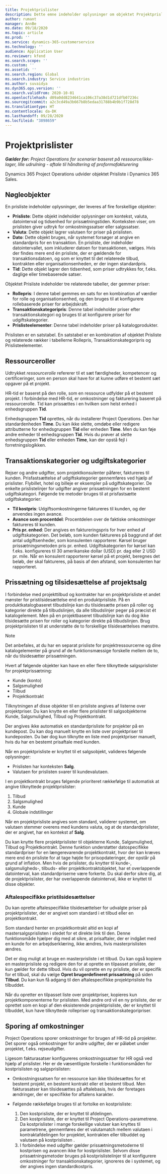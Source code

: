 ```yaml
---
title: Projektprislister
description: Dette emne indeholder oplysninger om objektet Projektprislister.
author: rumant
manager: AnnBe
ms.date: 09/18/2020
ms.topic: article
ms.prod: ''
ms.service: dynamics-365-customerservice
ms.technology: ''
audience: Application User
ms.reviewer: kfend
ms.search.scope: ''
ms.custom: ''
ms.assetid: ''
ms.search.region: Global
ms.search.industry: Service industries
ms.author: suvaidya
ms.dyn365.ops.version: ''
ms.search.validFrom: 2020-10-01
ms.openlocfilehash: d09a0dd8234641ca106c37a38d1d721dfb07236c
ms.sourcegitcommit: a2c3cd49a3b667b8b5edaa31788b4b9b1f728d78
ms.translationtype: HT
ms.contentlocale: da-DK
ms.lasthandoff: 09/28/2020
ms.locfileid: "3898659"
---
```

# <a name="project-price-lists"></a>Projektprislister

_**Gælder for:** Project Operations for scenarier baseret på ressource/ikke-lager, lille udrulning - aftale til håndtering af proformafakturering_

Dynamics 365 Project Operations udvider objektet Prisliste i Dynamics 365 Sales. 

## <a name="key-entities"></a>Nøgleobjekter

En prisliste indeholder oplysninger, der leveres af fire forskellige objekter:

- **Prisliste**: Dette objekt indeholder oplysninger om kontekst, valuta, datointerval og tidsenhed for prissætningstiden. Konteksten viser, om prislisten giver udtryk for omkostningssatser eller salgssatser. 
- **Valuta**: Dette objekt lagrer valutaen for priser på prislisten. 
- **Dato**: Dette objekt bruges, når systemet forsøger at angive en standardpris for en transaktion. En prisliste, der indeholder datointervallet, som inkluderer datoen for transaktionen, vælges. Hvis der findes mere end én prisliste, der er gældende for transaktionsdatoen, og som er knyttet til det relaterede tilbud, kontrakten eller organisationsenheden, er der ingen standardpris. 
- **Tid**: Dette objekt lagrer den tidsenhed, som priser udtrykkes for, f.eks. daglige eller timebaserede satser. 

Objektet Prisliste indeholder tre relaterede tabeller, der gemmer priser:

  - **Rollepris**: I denne tabel gemmes en sats for en kombination af værdier for rolle og organisationsenhed, og den bruges til at konfigurere rollebaserede priser for arbejdskraft.
  - **Transaktionskategoripris**: Denne tabel indeholder priser efter transaktionskategori og bruges til at konfigurere priser for udgiftskategorier.
  - **Prislisteelementer**: Denne tabel indeholder priser på katalogprodukter.
 
Prislisten er en satstabel. En satstabel er en kombination af objektet Prisliste og relaterede rækker i tabellerne Rollepris, Transaktionskategoripris og Prislisteelementer.

## <a name="resource-roles"></a>Ressourceroller

Udtrykket *ressourcerolle* refererer til et sæt færdigheder, kompetencer og certificeringer, som en person skal have for at kunne udføre et bestemt sæt opgaver på et projekt.

HR-tid er baseret på den rolle, som en ressource udfylder på et bestemt projekt. I forbindelse med HR-tid, er omkostninger og fakturering baseret på ressourcerolle. Tid kan prissættes i en hvilken som helst enhed i enhedsgruppen **Tid**.

Enhedsgruppen **Tid** oprettes, når du installerer Project Operations. Den har standardenheden **Time**. Du kan ikke slette, omdøbe eller redigere attributterne for enhedsgruppen **Tid** eller enheden **Time**. Men du kan føje andre enheder til enhedsgruppen **Tid**. Hvis du prøver at slette enhedsgruppen **Tid** eller enheden **Time**, kan der opstå fejl i forretningslogikken.
 
## <a name="transaction-categories-and-expense-categories"></a>Transaktionskategorier og udgiftskategorier

Rejser og andre udgifter, som projektkonsulenter påfører, faktureres til kunden. Prisfastsættelse af udgiftskategorier gennemføres ved hjælp af prislister. Flybillet, hotel og billeje er eksempler på udgiftskategorier. De enkelte prislistelinjer for udgifter angiver prissætningen for en bestemt udgiftskategori. Følgende tre metoder bruges til at prisfastsætte udgiftskategorier:

- **Til kostpris**: Udgiftsomkostningerne faktureres til kunden, og der anvendes ingen avance.
- **Avance som procentdel**: Procentdelen over de faktiske omkostninger faktureres til kunden. 
- **Pris pr. enhed**: Der angives en faktureringspris for hver enhed af udgiftskategorien. Det beløb, som kunden faktureres på baggrund af det antal udgiftsenheder, som konsulenten rapporterer. Kørsel bruger prissætningsmetoden pris pr. enhed. Udgiftskategorien for kørsel kan f.eks. konfigureres til 30 amerikanske dollar (USD) pr. dag eller 2 USD pr. mile. Når en konsulent rapporterer kørsel på et projekt, beregnes det beløb, der skal faktureres, på basis af den afstand, som konsulenten har rapporteret.
 
## <a name="project-sales-pricing-and-overrides"></a>Prissætning og tilsidesættelse af projektsalg

I forbindelse med projekttilbud og kontrakter har en projektprisliste et andet mønster for pristilsidesættelse end en produktprisliste. På en produktkatalogbaseret tilbudslinje kan du tilsidesætte prisen på roller og kategorier direkte på tilbudslinjen, da alle tilbudslinjer peger på præcist ét katalogelement. Men på en projektbaseret tilbudslinje kan du dog ikke tilsidesætte prisen for roller og kategorier direkte på tilbudslinjen. Brug projektprislisten til at understøtte de to forskellige tilsidesættelses mønstre.

> [!NOTE]
> Det anbefales, at du har en separat prisliste for projektressourcerne og dine katalogelementer på grund af de funktionsmæssige forskelle mellem de to, når du tilsidesætter prissætningen.

Hvert af følgende objekter kan have en eller flere tilknyttede salgsprislister for projektprissætning:

- Kunde (konto) 
- Salgsmulighed 
- Tilbud 
- Projektkontrakt

Tilknytningen af disse objekter til en prisliste angives af listerne over projektpriser. Du kan knytte en eller flere prislister til salgsobjekterne Kunde, Salgsmulighed, Tilbud og Projektkontrakt.

Der angives ikke automatisk en standardprisliste for projekter på en kundepost. Du kan dog manuelt knytte en liste over projektpriser til kundeposten. Du bør dog kun tilknytte en liste med projektpriser manuelt, hvis du har en bestemt prisaftale med kunden. 

Når en projektprisliste er knyttet til et salgsobjekt, valideres følgende oplysninger:

- Prislisten har konteksten **Salg**. 
- Valutaen for prislisten svarer til kundevalutaen. 

I en projektkontrakt bruges følgende prioriteret rækkefølge til automatisk at angive tilknyttede projektprislister:

1. Tilbud
2. Salgsmulighed
3. Kunde 
4. Globale indstillinger 

Når en projektprisliste angives som standard, validerer systemet, om valutaen stemmer overens med kundens valuta, og at de standardprislister, der er angivet, har en kontekst af **Salg**.

Du kan knytte flere projektprislister til objekterne Kunde, Salgsmulighed, Tilbud og Projektkontrakt. Denne funktion understøtter datospecifikke standardpriser for en længerevarende projektkontrakt, hvor der kan kræves mere end én prisliste for at tage højde for prisopdateringer, der opstår på grund af inflation. Men hvis de prislister, du knytter til kunde-, salgsmuligheds-, tilbuds- eller projektkontraktobjektet, har et overlappende datointerval, kan standardpriserne være forkerte. Du skal derfor sikre dig, at de projektprislister, der har overlappende datointerval, ikke er knyttet til disse objekter.

### <a name="deal-specific-price-overrides"></a>Aftalespecifikke pristilsidesættelser

Du kan oprette aftalespecifikke tilsidesættelser for udvalgte priser på projektprislister, der er angivet som standard i et tilbud eller en projektkontrakt.

Som standard henter en projektkontrakt altid en kopi af mastersalgsprislisten i stedet for et direkte link til den. Denne funktionsmåde hjælper dig med at sikre, at prisaftaler, der er indgået med en kunde for en arbejdserklæring, ikke ændres, hvis masterprislisten ændres.

Det er dog muligt at bruge en masterprisliste i et tilbud. Du kan også kopiere en masterprisliste og redigere den for at oprette en tilpasset prisliste, der kun gælder for dette tilbud. Hvis du vil oprette en ny prisliste, der er specifik for et tilbud, skal du vælge **Opret brugerdefineret prissætning** på siden **Tilbud**. Du kan kun få adgang til den aftalespecifikke projektprisliste fra tilbuddet. 

Når du opretter en tilpasset liste over projektpriser, kopieres kun projektkomponenterne for prislisten. Med andre ord vil en ny prisliste, der er oprettet som en kopi af den eksisterende projektprisliste, der er knyttet til tilbuddet, kun have tilknyttede rollepriser og transaktionskategoripriser.
  
## <a name="tracking-costs"></a>Sporing af omkostninger

Project Operations sporer omkostninger for brugen af HR-tid på projekter. Det sporer også omkostninger for andre udgifter, der er påløbet under projektet, f.eks. rejseudgifter.

Ligesom fakturasatser konfigureres omkostningssatser for HR også ved hjælp af prislister. Her er de væsentligste forskelle i funktionsmåden for kostprislisten og salgsprislisten:

- Omkostningssatsen for en ressource kan ikke tilsidesættes for et bestemt projekt, en bestemt kontrakt eller et bestemt tilbud. Men fakturasatser kan tilsidesættes på aftalebasis, hvis der foretages ændringer, der er specifikke for aftalens karakter. 

- Følgende rækkefølge bruges til at fortolke en kostprisliste:

    1. Den kostprisliste, der er knyttet til afdelingen.
    2. Den kostprisliste, der er knyttet til Project Operations-parametrene. Da kostprislister i mange forskellige valutaer kan knyttes til parametrene, gennemføres der et valutamatch mellem valutaen i kontraktafdelingen for projektet, kontrakten eller tilbuddet og valutaen på kostprislisten .
    3. I forbindelse med udgifter gælder prissætningsmetoderne til kostprisen og avancen ikke for kostprislister. Selvom disse prissætningsmetoder bruges på kostprislistelinjer til at konfigurere omkostninger for transaktionskategorier, ignoreres de i systemet, og der angives ingen standardkostpris.
